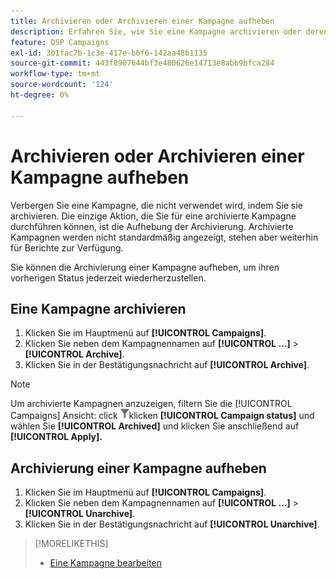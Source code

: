 ```yaml
---
title: Archivieren oder Archivieren einer Kampagne aufheben
description: Erfahren Sie, wie Sie eine Kampagne archivieren oder deren Archivierung aufheben.
feature: DSP Campaigns
exl-id: 3b1fac7b-1c3e-417e-b6f6-142aa48b1135
source-git-commit: 443f8907644bf3e480626e14713e8abb9bfca284
workflow-type: tm+mt
source-wordcount: '124'
ht-degree: 0%

---
```


# Archivieren oder Archivieren einer Kampagne aufheben

Verbergen Sie eine Kampagne, die nicht verwendet wird, indem Sie sie archivieren. Die einzige Aktion, die Sie für eine archivierte Kampagne durchführen können, ist die Aufhebung der Archivierung. Archivierte Kampagnen werden nicht standardmäßig angezeigt, stehen aber weiterhin für Berichte zur Verfügung.

Sie können die Archivierung einer Kampagne aufheben, um ihren vorherigen Status jederzeit wiederherzustellen.

## Eine Kampagne archivieren

1. Klicken Sie im Hauptmenü auf **[!UICONTROL Campaigns]**.
1. Klicken Sie neben dem Kampagnennamen auf  **[!UICONTROL ...]** > **[!UICONTROL Archive]**.
1. Klicken Sie in der Bestätigungsnachricht auf **[!UICONTROL Archive]**.

>[!NOTE]
>
>Um archivierte Kampagnen anzuzeigen, filtern Sie die [!UICONTROL Campaigns] Ansicht: click ![Filterschaltfläche](/help/dsp/assets/filter.png)klicken **[!UICONTROL Campaign status]** und wählen Sie **[!UICONTROL Archived]** und klicken Sie anschließend auf **[!UICONTROL Apply].**

## Archivierung einer Kampagne aufheben

1. Klicken Sie im Hauptmenü auf **[!UICONTROL Campaigns]**.
1. Klicken Sie neben dem Kampagnennamen auf  **[!UICONTROL ...]** > **[!UICONTROL Unarchive]**.
1. Klicken Sie in der Bestätigungsnachricht auf **[!UICONTROL Unarchive]**.

>[!MORELIKETHIS]
>
>* [Eine Kampagne bearbeiten](campaign-edit.md)

